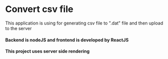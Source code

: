# Convert csv file

This application is using for generating csv file to ".dat" file and then upload to the server

#### Backend is nodeJS and frontend is developed by ReactJS

#### This project uses server side rendering
